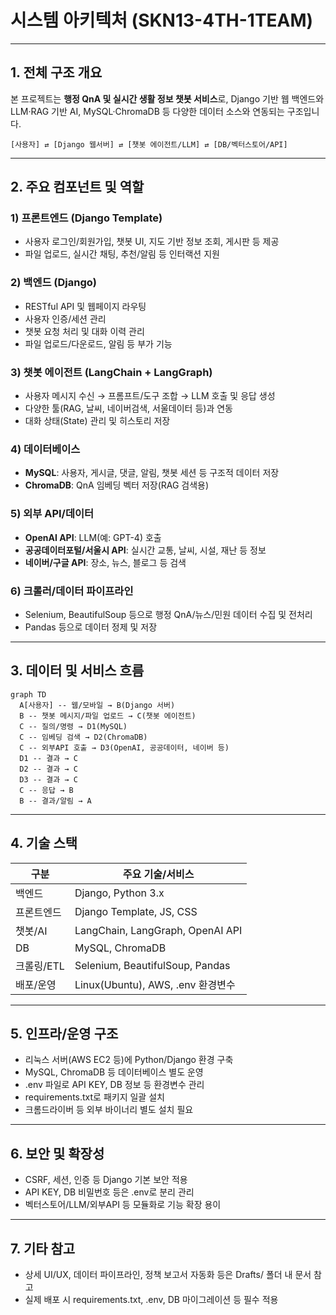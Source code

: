 # 시스템 아키텍처 (SKN13-4TH-1TEAM)

---

## 1. 전체 구조 개요

본 프로젝트는 **행정 QnA 및 실시간 생활 정보 챗봇 서비스**로, Django 기반 웹 백엔드와 LLM·RAG 기반 AI, MySQL·ChromaDB 등 다양한 데이터 소스와 연동되는 구조입니다.

```
[사용자] ⇄ [Django 웹서버] ⇄ [챗봇 에이전트/LLM] ⇄ [DB/벡터스토어/API]
```

---

## 2. 주요 컴포넌트 및 역할

### 1) 프론트엔드 (Django Template)
- 사용자 로그인/회원가입, 챗봇 UI, 지도 기반 정보 조회, 게시판 등 제공
- 파일 업로드, 실시간 채팅, 추천/알림 등 인터랙션 지원

### 2) 백엔드 (Django)
- RESTful API 및 웹페이지 라우팅
- 사용자 인증/세션 관리
- 챗봇 요청 처리 및 대화 이력 관리
- 파일 업로드/다운로드, 알림 등 부가 기능

### 3) 챗봇 에이전트 (LangChain + LangGraph)
- 사용자 메시지 수신 → 프롬프트/도구 조합 → LLM 호출 및 응답 생성
- 다양한 툴(RAG, 날씨, 네이버검색, 서울데이터 등)과 연동
- 대화 상태(State) 관리 및 히스토리 저장

### 4) 데이터베이스
- **MySQL**: 사용자, 게시글, 댓글, 알림, 챗봇 세션 등 구조적 데이터 저장
- **ChromaDB**: QnA 임베딩 벡터 저장(RAG 검색용)

### 5) 외부 API/데이터
- **OpenAI API**: LLM(예: GPT-4) 호출
- **공공데이터포털/서울시 API**: 실시간 교통, 날씨, 시설, 재난 등 정보
- **네이버/구글 API**: 장소, 뉴스, 블로그 등 검색

### 6) 크롤러/데이터 파이프라인
- Selenium, BeautifulSoup 등으로 행정 QnA/뉴스/민원 데이터 수집 및 전처리
- Pandas 등으로 데이터 정제 및 저장

---

## 3. 데이터 및 서비스 흐름

```mermaid
graph TD
  A[사용자] -- 웹/모바일 → B(Django 서버)
  B -- 챗봇 메시지/파일 업로드 → C(챗봇 에이전트)
  C -- 질의/명령 → D1(MySQL)
  C -- 임베딩 검색 → D2(ChromaDB)
  C -- 외부API 호출 → D3(OpenAI, 공공데이터, 네이버 등)
  D1 -- 결과 → C
  D2 -- 결과 → C
  D3 -- 결과 → C
  C -- 응답 → B
  B -- 결과/알림 → A
```

---

## 4. 기술 스택

| 구분         | 주요 기술/서비스                      |
| ------------ | ------------------------------------- |
| 백엔드       | Django, Python 3.x                    |
| 프론트엔드   | Django Template, JS, CSS              |
| 챗봇/AI      | LangChain, LangGraph, OpenAI API      |
| DB           | MySQL, ChromaDB                       |
| 크롤링/ETL   | Selenium, BeautifulSoup, Pandas       |
| 배포/운영     | Linux(Ubuntu), AWS, .env 환경변수      |

---

## 5. 인프라/운영 구조
- 리눅스 서버(AWS EC2 등)에 Python/Django 환경 구축
- MySQL, ChromaDB 등 데이터베이스 별도 운영
- .env 파일로 API KEY, DB 정보 등 환경변수 관리
- requirements.txt로 패키지 일괄 설치
- 크롬드라이버 등 외부 바이너리 별도 설치 필요

---

## 6. 보안 및 확장성
- CSRF, 세션, 인증 등 Django 기본 보안 적용
- API KEY, DB 비밀번호 등은 .env로 분리 관리
- 벡터스토어/LLM/외부API 등 모듈화로 기능 확장 용이

---

## 7. 기타 참고
- 상세 UI/UX, 데이터 파이프라인, 정책 보고서 자동화 등은 Drafts/ 폴더 내 문서 참고
- 실제 배포 시 requirements.txt, .env, DB 마이그레이션 등 필수 적용 